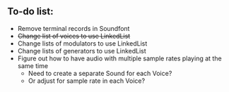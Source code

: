 ## To-do list:
* Remove terminal records in Soundfont
* ~~Change list of voices to use LinkedList~~
* Change lists of modulators to use LinkedList
* Change lists of generators to use LinkedList
* Figure out how to have audio with multiple sample rates playing at the same time
    * Need to create a separate Sound for each Voice?
    * Or adjust for sample rate in each Voice?